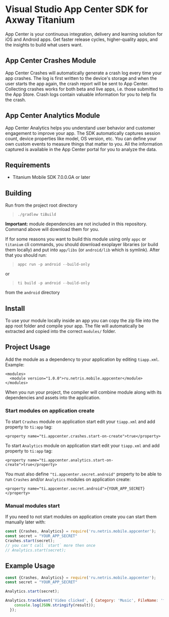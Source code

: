 # Visual Studio App Center SDK for Axway Titanium
App Center is your continuous integration, delivery and learning solution for iOS and Android apps. Get faster release cycles, higher-quality apps, and the insights to build what users want.

## App Center Crashes Module
App Center Crashes will automatically generate a crash log every time your app crashes. The log is first written to the device's storage and when the user starts the app again, the crash report will be sent to App Center. Collecting crashes works for both beta and live apps, i.e. those submitted to the App Store. Crash logs contain valuable information for you to help fix the crash.

## App Center Analytics Module
App Center Analytics helps you understand user behavior and customer engagement to improve your app. The SDK automatically captures session count, device properties like model, OS version, etc. You can define your own custom events to measure things that matter to you. All the information captured is available in the App Center portal for you to analyze the data.

## Requirements
- Titanium Mobile SDK 7.0.0.GA or later

## Building

Run  from the project root directory
>`./gradlew tiBuild`

**Important:** module dependencies are not included in this repository. Command above will download them for you.

If for some reasons you want to build this module using only `appc` or `titanium` cli commands, you should download exoplayer libraries (or build them locally) and put into `app/libs` (or `android/lib` which is symlink). After that you should run:

>`appc run -p android --build-only`

or

>`ti build -p android --build-only`

from the `android` directory

## Install

To use your module locally inside an app you can copy the zip file into the app root folder and compile your app.
The file will automatically be extracted and copied into the correct `modules/` folder.

## Project Usage

Add the module as a dependency to your application by editing `tiapp.xml`.
Example:

    <modules>
      <module version="1.0.0">ru.netris.mobile.appcenter</module>
    </modules>

When you run your project, the compiler will combine module along with its dependencies
and assets into the application.

### Start modules on application create

To start `Crashes` module on application start edit your `tiapp.xml` and add property to `ti:app` tag:

    <property name="ti.appcenter.crashes.start-on-create">true</property>

To start `Analytics` module on application start edit your `tiapp.xml` and add property to `ti:app` tag:

    <property name="ti.appcenter.analytics.start-on-create">true</property>

You must also define `"ti.appcenter.secret.android"` property to be able to run `Crashes` and/or `Analytics` modules on application create:

    <property name="ti.appcenter.secret.android">{YOUR_APP_SECRET}</property>

### Manual modules start

If you need to not start modules on application create you can start them manually later with:
```js
const {Crashes, Analytics} = require('ru.netris.mobile.appcenter');
const secret = "YOUR_APP_SECRET"
Crashes.start(secret);
// you can't call `start` more then once
// Analytics.start(secret);
```

## Example Usage

```js
const {Crashes, Analytics} = require('ru.netris.mobile.appcenter');
const secret = "YOUR_APP_SECRET"

Analytics.start(secret);

Analytics.trackEvent('Video clicked', { Category: 'Music', FileName: 'favorite.avi' }, function(result) {
    console.log(JSON.stringify(result));
  });
```
